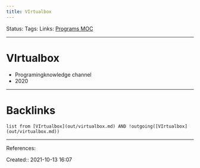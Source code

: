 ```yaml
---
title: VIrtualbox
---
```

Status: 
Tags: 
Links: [Programs MOC](out/programs-moc.md)
___
# VIrtualbox
- Programingknowledge channel
- 2020
___
# Backlinks
```dataview
list from [VIrtualbox](out/virtualbox.md) AND !outgoing([VIrtualbox](out/virtualbox.md))
```
___
References:

Created:: 2021-10-13 16:07
